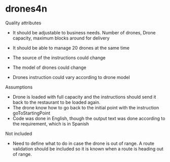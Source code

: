# drones4n

Quality attributes

- It should be adjustable to business needs. Number of drones, Drone capacity, maximum blocks around for delivery
- It should be able to manage 20 drones at the same time

- The source of the instructions could change
- The model of drones could change
- Drones instruction could vary according to drone model

Assumptions
- Drone is loaded with full capacity and the instructions should send it back to the restaurant to be loaded again.
- The drone know how to go back to the initial point with the instruction goToStartingPoint
- Code was done in English, though the output text was done according to the requirement, which is in Spanish

Not included
- Need to define what to do in case the drone is out of range. A route validation should be included so it is known 
when a route is heading out of range.